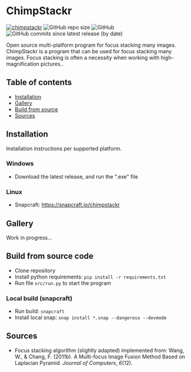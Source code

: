 # ChimpStackr
[![chimpstackr](https://snapcraft.io/chimpstackr/badge.svg)](https://snapcraft.io/chimpstackr) ![GitHub repo size](https://img.shields.io/github/repo-size/noah-peeters/ChimpStackr) ![GitHub](https://img.shields.io/github/license/noah-peeters/ChimpStackr) ![GitHub commits since latest release (by date)](https://img.shields.io/github/commits-since/noah-peeters/ChimpStackr/latest)

Open source multi-platform program for focus stacking many images. 
ChimpStackr is a program that can be used for focus stacking many images.
Focus stacking is often a necessity when working with high-magnification pictures.. 
## Table of contents
* [Installation](#installation)
* [Gallery](#gallery)
* [Build from source](#build-from-source-code)
* [Sources](#sources)
## Installation
Installation instructions per supported platform.
### Windows
* Download the latest release, and run the ".exe" file
### Linux
* Snapcraft: https://snapcraft.io/chimpstackr

## Gallery
Work in progress...

## Build from source code
* Clone repository
* Install python requirements:  ``pip install -r requirements.txt``
* Run file ``src/run.py`` to start the program
### Local build  (snapcraft)
* Run build: ```snapcraft```
* Install local snap: ```snap install *.snap --dangerous --devmode```

## Sources
* Focus stacking algorithm (slightly adapted) implemented from:
Wang, W., & Chang, F. (2011b). A Multi-focus Image Fusion Method Based on Laplacian Pyramid. _Journal of Computers_, _6_(12).
